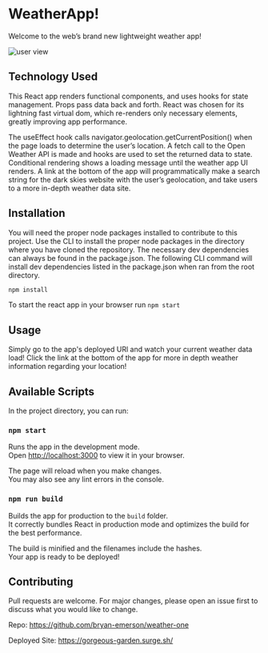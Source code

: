# WeatherApp!

Welcome to the web’s brand new lightweight weather app!

![user view](./src/components/Image/userView.png)

## Technology Used

This React app renders functional components, and uses hooks for state management. Props pass data back and forth. React was chosen for its lightning fast virtual dom, which re-renders only necessary elements, greatly improving app performance.

The useEffect hook calls navigator.geolocation.getCurrentPosition() when the page loads to determine the user’s location. A fetch call to the Open Weather API is made and hooks are used to set the returned data to state. Conditional rendering shows a loading message until the weather app UI renders.  A link at the bottom of the app will programmatically make a search string for the dark skies website with the user’s geolocation, and take users to a more in-depth weather data site.

## Installation

You will need the proper node packages installed to contribute to this project. Use the CLI to install the proper node packages in the directory where you have cloned the repository. The necessary dev dependencies can always be found in the package.json. The following CLI command will install dev dependencies listed in the package.json when ran from the root directory.

```bash
npm install
```

To start the react app in your browser run
```npm start```

## Usage

Simply go to the app's deployed URl and watch your current weather data load! Click the link at the bottom of the app for more in depth weather information regarding your location!

## Available Scripts

In the project directory, you can run:

### `npm start`

Runs the app in the development mode.\
Open [http://localhost:3000](http://localhost:3000) to view it in your browser.

The page will reload when you make changes.\
You may also see any lint errors in the console.

### `npm run build`

Builds the app for production to the `build` folder.\
It correctly bundles React in production mode and optimizes the build for the best performance.

The build is minified and the filenames include the hashes.\
Your app is ready to be deployed!

## Contributing
Pull requests are welcome. For major changes, please open an issue first to discuss what you would like to change.

Repo: https://github.com/bryan-emerson/weather-one

Deployed Site: https://gorgeous-garden.surge.sh/